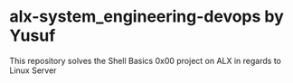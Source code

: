 # alx-system_engineering-devops by Yusuf
This repository solves the Shell Basics 0x00 project on ALX in regards to Linux Server
